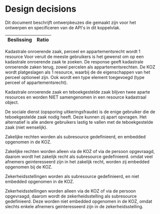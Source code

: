 # Design decisions
Dit document beschrijft ontwerpkeuzes die gemaakt zijn voor het ontwerpen en specificeren van de API's in dit koppelvlak.

Beslissing | Ratio
---------- | -----
Kadastrale onroerende zaak, perceel en appartementsrecht wordt 1 resource
Voor veruit de meeste gebruikers is het gewenst om op een kadastrale onroerende zaak te zoeken. De response geeft kadastrale onroerende zaken terug, zowel percelen als appartementsrechten.  De KOZ wordt platgeslagen als 1 resource, waarbij de de eigenschappen van het perceel optioneel zijn. Ook wordt een type element toegevoegd (type perceel of appartementsrecht).

Kadastrale onroerende zaak en teboekgestelde zaak blijven twee aparte resources en worden NIET samengenomen in een resource kadastraal object.

De sociale dienst (opsporing uitkeringsfraude) is de enige gebruiker die de teboekgestelde zaak nodig heeft. Deze kunnen zij apart opvragen. Het alternatief is alle andere gebruikers lastig te vallen met de teboekgestelde zaak (niet wenselijk).

Zakelijke rechten worden als subresource gedefinieerd, en embedded opgenomen in de KOZ.

Zakelijke rechten worden alleen via de KOZ of via de persoon opgevraagd, daarom wordt het zakelijk recht als subresource gedefinieerd. omdat veel afnemers geinteresseerd zijn in het zakelijk recht, worden zij embedded opgenomen bij de KOZ.

Zekerheidsstellingen worden als subresource gedefinieerd, en niet embedded opgenomen in de KOZ.

Zekerheidsstellingen worden alleen via de KOZ of via de persoon opgevraagd, daarom wordt de zekerheidsstelling als subresource gedefinieerd. Deze worden niet embedded opgenomen in de KOZ, omdat slechts enkele afnemers geinteresseerd zijn in de zekerheidsstelling.






